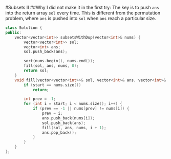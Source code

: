 #Subsets II
##Why I did not make it in the first try:
The key is to push `ans` into the return array `sol` every time. This is different from the permutation problem, where `ans` is pushed into `sol` when `ans` reach a particular size.
```C++
class Solution {
public:
    vector<vector<int>> subsetsWithDup(vector<int>& nums) {
        vector<vector<int>> sol;
        vector<int> ans;
        sol.push_back(ans);

        sort(nums.begin(), nums.end());
        fill(sol, ans, nums, 0);
        return sol;
    }
    void fill(vector<vector<int>>& sol, vector<int>& ans, vector<int>& nums, int start) {
        if (start == nums.size())
            return;

        int prev = -1;
        for (int i = start; i < nums.size(); i++) {
            if (prev == -1 || nums[prev] != nums[i]) {
                prev = i;
                ans.push_back(nums[i]);
                sol.push_back(ans);
                fill(sol, ans, nums, i + 1);
                ans.pop_back();
            }
        }
    }
};
```
